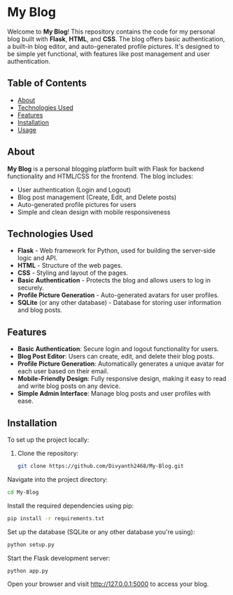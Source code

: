 # My Blog

Welcome to **My Blog**! This repository contains the code for my personal blog built with **Flask**, **HTML**, and **CSS**. The blog offers basic authentication, a built-in blog editor, and auto-generated profile pictures. It's designed to be simple yet functional, with features like post management and user authentication.

## Table of Contents

- [About](#about)
- [Technologies Used](#technologies-used)
- [Features](#features)
- [Installation](#installation)
- [Usage](#usage)

## About

**My Blog** is a personal blogging platform built with Flask for backend functionality and HTML/CSS for the frontend. The blog includes:

- User authentication (Login and Logout)
- Blog post management (Create, Edit, and Delete posts)
- Auto-generated profile pictures for users
- Simple and clean design with mobile responsiveness

## Technologies Used

- **Flask** - Web framework for Python, used for building the server-side logic and API.
- **HTML** - Structure of the web pages.
- **CSS** - Styling and layout of the pages.
- **Basic Authentication** - Protects the blog and allows users to log in securely.
- **Profile Picture Generation** - Auto-generated avatars for user profiles.
- **SQLite** (or any other database) - Database for storing user information and blog posts.

## Features

- **Basic Authentication**: Secure login and logout functionality for users.
- **Blog Post Editor**: Users can create, edit, and delete their blog posts.
- **Profile Picture Generation**: Automatically generates a unique avatar for each user based on their email.
- **Mobile-Friendly Design**: Fully responsive design, making it easy to read and write blog posts on any device.
- **Simple Admin Interface**: Manage blog posts and user profiles with ease.

## Installation

To set up the project locally:

1. Clone the repository:

   ```bash
   git clone https://github.com/Divyanth2468/My-Blog.git
   ```   

Navigate into the project directory:
   ```bash
   cd My-Blog
   ```

Install the required dependencies using pip:
   ```bash
   pip install -r requirements.txt
   ```

Set up the database (SQLite or any other database you're using):
   ``` bash
   python setup.py
   ```

Start the Flask development server:
   ```bash
   python app.py
   ```
Open your browser and visit http://127.0.0.1:5000 to access your blog.
